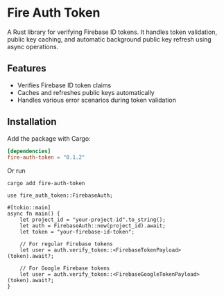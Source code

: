 # Fire Auth Token

A Rust library for verifying Firebase ID tokens. It handles token validation, public key caching, and automatic background public key refresh using async operations.

## Features
- Verifies Firebase ID token claims
- Caches and refreshes public keys automatically
- Handles various error scenarios during token validation

## Installation
Add the package with Cargo:
```toml
[dependencies]
fire-auth-token = "0.1.2"
```
Or run 

`cargo add fire-auth-token`

```
use fire_auth_token::FirebaseAuth;

#[tokio::main]
async fn main() {
    let project_id = "your-project-id".to_string();
    let auth = FirebaseAuth::new(project_id).await;
    let token = "your-firebase-id-token";
    
    // For regular Firebase tokens
    let user = auth.verify_token::<FirebaseTokenPayload>(token).await?;

    // For Google Firebase tokens
    let user = auth.verify_token::<FirebaseGoogleTokenPayload>(token).await?;
}
```

